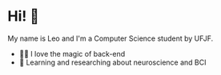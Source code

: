 # Hi! 👋

My name is Leo and I'm a Computer Science student by UFJF.

- 👨‍💻 I love the magic of back-end
- 🧠 Learning and researching about neuroscience and BCI

